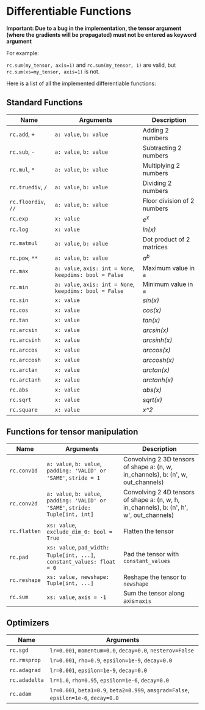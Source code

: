 # Differentiable Functions


**Important: Due to a bug in the implementation, the tensor argument (where the gradients will be propagated)
must not be entered as keyword argument**

For example: 

`rc.sum(my_tensor, axis=1)` and `rc.sum(my_tensor, 1)` are valid, but `rc.sum(xs=my_tensor, axis=1)` is not.

Here is a list of all the implemented differentiable functions:

## Standard Functions

| Name | Arguments | Description |
| -------- | ----- | ----------- |
| `rc.add`, `+` | `a: value`, `b: value` | Adding 2 numbers |
| `rc.sub`, `-` | `a: value`, `b: value` | Subtracting 2 numbers |
| `rc.mul`, `*` | `a: value`, `b: value` | Multiplying 2 numbers |
| `rc.truediv`, `/` | `a: value`, `b: value` | Dividing 2 numbers |
| `rc.floordiv`, `//` | `a: value`, `b: value` | Floor division of 2 numbers |
| `rc.exp` | `x: value` | *e<sup>x</sup>* |
| `rc.log` | `x: value` | *ln(x)* |
| `rc.matmul` | `a: value`, `b: value` | Dot product of 2 matrices |
| `rc.pow`, `**` | `a: value`, `b: value` | *a<sup>b</sup>* |
| `rc.max` | `a: value`, `axis: int = None`, `keepdims: bool = False` | Maximum value in `a` | 
| `rc.min` | `a: value`, `axis: int = None`, `keepdims: bool = False` | Minimum value in `a` |
| `rc.sin` | `x: value` | *sin(x)* |
| `rc.cos` | `x: value` | *cos(x)* |
| `rc.tan` | `x: value` | *tan(x)* |
| `rc.arcsin` | `x: value` | *arcsin(x)* |
| `rc.arcsinh` | `x: value` | *arcsinh(x)* |
| `rc.arccos` | `x: value` | *arccos(x)* |
| `rc.arccosh` | `x: value` | *arccosh(x)* |
| `rc.arctan` | `x: value` | *arctan(x)* |
| `rc.arctanh` | `x: value` | *arctanh(x)* |
| `rc.abs` | `x: value` | *abs(x)* |
| `rc.sqrt` | `x: value` | *sqrt(x)* |
| `rc.square` | `x: value` | *x^2* |

## Functions for tensor manipulation

| Name | Arguments | Description |
| ---- | --------- | ----------- |
| `rc.conv1d` | `a: value`, `b: value`, `padding: 'VALID' or 'SAME'`, `stride = 1` | Convolving 2 3D tensors of shape a: (n, w, in_channels), b: (n', w, out_channels) |
| `rc.conv2d` | `a: value`, `b: value`, `padding: 'VALID' or 'SAME'`, `stride: Tuple[int, int]` | Convolving 2 4D tensors of shape a: (n, w, h, in_channels), b: (n', h', w', out_channels)|
| `rc.flatten` | `xs: value`, `exclude_dim_0: bool = True` | Flatten the tensor |
| `rc.pad` | `xs: value`, `pad_width: Tuple[int, ...]`, `constant_values: float = 0` | Pad the tensor with `constant_values` |
| `rc.reshape` | `xs: value, newshape: Tuple[int, ...]` | Reshape the tensor to `newshape` |
| `rc.sum` | `xs: value`, `axis = -1` | Sum the tensor along axis=`axis` |

## Optimizers

| Name | Arguments |
| ---- | ---------- | 
| `rc.sgd` | `lr=0.001`, `momentum=0.0`, `decay=0.0`, `nesterov=False` |
| `rc.rmsprop` | `lr=0.001`, `rho=0.9`, `epsilon=1e-9`, `decay=0.0` |
| `rc.adagrad` | `lr=0.001`, `epsilon=1e-9`, `decay=0.0` |
| `rc.adadelta` | `lr=1.0`, `rho=0.95`, `epsilon=1e-6`, `decay=0.0` | 
| `rc.adam` | `lr=0.001`, `beta1=0.9`, `beta2=0.999`, `amsgrad=False`, `epsilon=1e-6`, `decay=0.0` |
